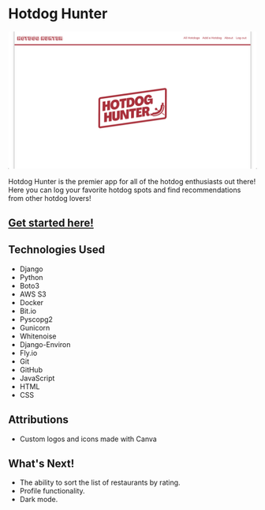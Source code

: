 # Hotdog Hunter

![App Screenshot](https://github.com/trentonwahr/hotdog-hunter/blob/main/main_app/static/images/app-screenshot.png)

Hotdog Hunter is the premier app for all of the hotdog enthusiasts out there! Here you can log your favorite hotdog spots and find recommendations from other hotdog lovers!

## [Get started here!](https://hotdog-hunter.fly.dev/)

## Technologies Used

* Django
* Python
* Boto3
* AWS S3
* Docker
* Bit.io
* Pyscopg2
* Gunicorn
* Whitenoise
* Django-Environ
* Fly.io
* Git
* GitHub
* JavaScript
* HTML
* CSS

## Attributions

* Custom logos and icons made with Canva

## What's Next!

* The ability to sort the list of restaurants by rating.
* Profile functionality.
* Dark mode.